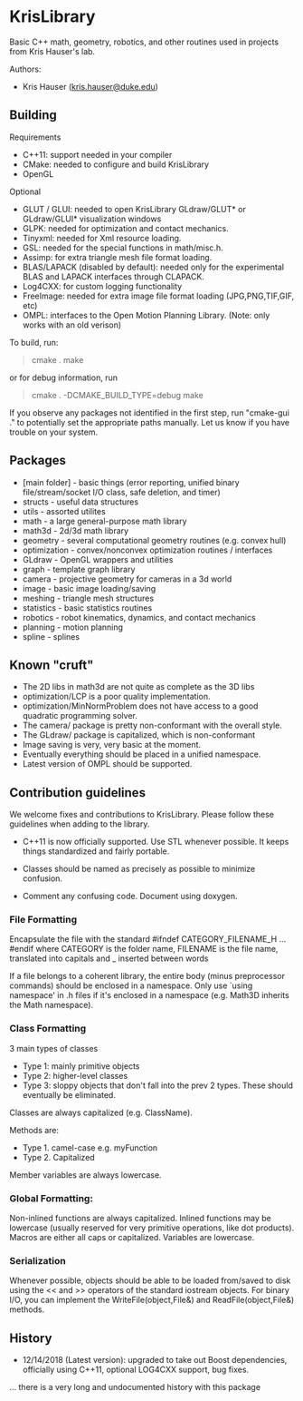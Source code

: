 # KrisLibrary

Basic C++ math, geometry, robotics, and other routines used in projects
from Kris Hauser's lab.

Authors:
- Kris Hauser (kris.hauser@duke.edu)


## Building


Requirements
- C++11: support needed in your compiler
- CMake: needed to configure and build KrisLibrary
- OpenGL

Optional
- GLUT / GLUI: needed to open KrisLibrary GLdraw/GLUT* or GLdraw/GLUI* visualization windows
- GLPK: needed for optimization and contact mechanics.  
- Tinyxml: needed for Xml resource loading.  
- GSL: needed for the special functions in math/misc.h.
- Assimp: for extra triangle mesh file format loading.
- BLAS/LAPACK (disabled by default): needed only for the experimental
  BLAS and LAPACK interfaces through CLAPACK.  
- Log4CXX: for custom logging functionality
- FreeImage: needed for extra image file format loading (JPG,PNG,TIF,GIF, etc)
- OMPL: interfaces to the Open Motion Planning Library. (Note: only works with an old verison)

To build, run:

> cmake . 
> make

or for debug information, run

> cmake . -DCMAKE_BUILD_TYPE=debug
> make

If you observe any packages not identified in the first step, run "cmake-gui ."
to potentially set the appropriate paths manually.  Let us know if you have
trouble on your system.


## Packages

  * [main folder] - basic things (error reporting, unified binary file/stream/socket I/O class, safe deletion, and timer)
  * structs - useful data structures
  * utils - assorted utilites 
  * math - a large general-purpose math library
  * math3d - 2d/3d math library
  * geometry - several computational geometry routines (e.g. convex hull)
  * optimization - convex/nonconvex optimization routines / interfaces
  * GLdraw - OpenGL wrappers and utilities
  * graph - template graph library
  * camera - projective geometry for cameras in a 3d world
  * image - basic image loading/saving
  * meshing - triangle mesh structures
  * statistics - basic statistics routines
  * robotics - robot kinematics, dynamics, and contact mechanics
  * planning - motion planning
  * spline - splines

## Known "cruft"

* The 2D libs in math3d are not quite as complete as the 3D libs
* optimization/LCP is a poor quality implementation.
* optimization/MinNormProblem does not have access to a good quadratic
  programming solver.
* The camera/ package is pretty non-conformant with the overall style.
* The GLdraw/ package is capitalized, which is non-conformant
* Image saving is very, very basic at the moment.
* Eventually everything should be placed in a unified namespace.
* Latest version of OMPL should be supported.


## Contribution guidelines

We welcome fixes and contributions to KrisLibrary.  Please follow these
guidelines when adding to the library.

- C++11 is now officially supported.  Use STL whenever possible.  It keeps things standardized and fairly portable.

- Classes should be named as precisely as possible to minimize confusion.

- Comment any confusing code.  Document using doxygen.  


### File Formatting

Encapsulate the file with the standard #ifndef CATEGORY_FILENAME_H ... #endif
where CATEGORY is the folder name, FILENAME is the file name, translated into
capitals and _ inserted between words

If a file belongs to a coherent library, the entire body (minus preprocessor
commands) should be enclosed in a namespace.  Only use `using namespace'
in .h files if it's enclosed in a namespace (e.g. Math3D inherits the
Math namespace).

### Class Formatting

3 main types of classes

* Type 1: mainly primitive objects
* Type 2: higher-level classes
* Type 3: sloppy objects that don't fall into the prev 2 types.  These should eventually be eliminated.

Classes are always capitalized (e.g. ClassName).

Methods are:
* Type 1. camel-case e.g. myFunction
* Type 2. Capitalized

Member variables are always lowercase.

### Global Formatting:

Non-inlined functions are always capitalized.  Inlined functions may be
lowercase (usually reserved for very primitive operations, like dot products).
Macros are either all caps or capitalized.
Variables are lowercase.


### Serialization

Whenever possible, objects should be able to be loaded from/saved to disk
using the << and >> operators of the standard iostream objects.  For
binary I/O, you can implement the WriteFile(object,File&) and
ReadFile(object,File&) methods.


## History

* 12/14/2018 (Latest version): upgraded to take out Boost dependencies, officially using C++11, optional LOG4CXX support, bug fixes.


... there is a very long and undocumented history with this package